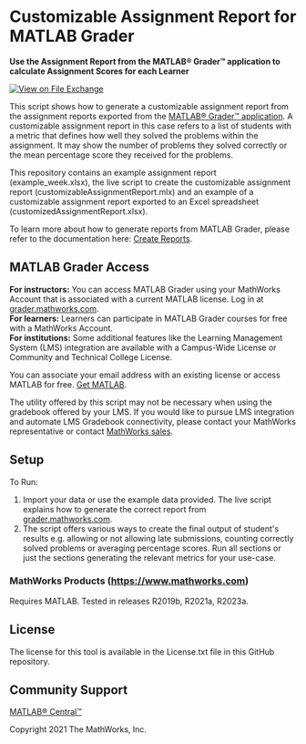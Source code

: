 # Customizable Assignment Report for MATLAB Grader
<!-- This is the "Title of the contribution" that was approved during the Community Contribution Review Process --> 

**Use the Assignment Report from the MATLAB® Grader™ application to calculate Assignment Scores for each Learner**

[![View <File Exchange Title> on File Exchange](https://www.mathworks.com/matlabcentral/images/matlab-file-exchange.svg)](https://www.mathworks.com/matlabcentral/fileexchange/####-file-exchange-title)  
<!-- Add this icon to the README if this repo also appears on File Exchange via the "Connect to GitHub" feature --> 

This script shows how to generate a customizable assignment report from the assignment reports exported from the [MATLAB® Grader™ application](https://www.mathworks.com/products/matlab-grader.html). A customizable assignment report in this case refers to a list of students with a metric that defines how well they solved the problems within the assignment. It may show the number of problems they solved correctly or the mean percentage score they received for the problems. <br>

This repository contains an example assignment report (example_week.xlsx), the live script to create the customizable assignment report (customizableAssignmentReport.mlx) and an example of a customizable assignment report exported to an Excel spreadsheet (customizedAssignmentReport.xlsx). <br>

To learn more about how to generate reports from MATLAB Grader, please refer to the documentation here: [Create Reports](https://www.mathworks.com/help/matlabgrader/ug/download-solution-results.html).

## MATLAB Grader Access
**For instructors:** You can access MATLAB Grader using your MathWorks Account that is associated with a current MATLAB license. Log in at [grader.mathworks.com](https://grader.mathworks.com/). <br>
**For learners:** Learners can participate in MATLAB Grader courses for free with a MathWorks Account. <br>
**For institutions:** Some additional features like the Learning Management System (LMS) integration are available with a Campus-Wide License or Community and Technical College License.

You can associate your email address with an existing license or access MATLAB for free. [Get MATLAB](https://login.mathworks.com/embedded-login/landing.html?cid=mktg&wid=cwl).

The utility offered by this script may not be necessary when using the gradebook offered by your LMS. If you would like to pursue LMS integration and automate LMS Gradebook connectivity, please contact your MathWorks representative or contact [MathWorks sales](https://www.mathworks.com/company/aboutus/contact_us/contact_sales.html).

## Setup 
To Run:
1. Import your data or use the example data provided. The live script explains how to generate the correct report from [grader.mathworks.com](https://grader.mathworks.com/).
2. The script offers various ways to create the final output of student's results e.g. allowing or not allowing late submissions, counting correctly solved problems or averaging percentage scores. Run all sections or just the sections generating the relevant metrics for your use-case.


### MathWorks Products (https://www.mathworks.com)
Requires MATLAB. Tested in releases R2019b, R2021a, R2023a.

## License
The license for this tool is available in the License.txt file in this GitHub repository.

## Community Support
[MATLAB® Central™](https://www.mathworks.com/matlabcentral)

Copyright 2021 The MathWorks, Inc.

